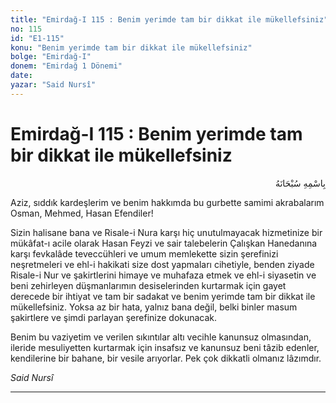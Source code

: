 ```yaml
---
title: "Emirdağ-I 115 : Benim yerimde tam bir dikkat ile mükellefsiniz"
no: 115
id: "E1-115"
konu: "Benim yerimde tam bir dikkat ile mükellefsiniz"
bolge: "Emirdağ-I"
donem: "Emirdağ 1 Dönemi"
date: 
yazar: "Said Nursî"
---
```


# Emirdağ-I 115 : Benim yerimde tam bir dikkat ile mükellefsiniz

<p class="arabic" dir="rtl" title="Meal: “Her türlü noksan sıfatlardan yüce olan Allah’ın adıyla.”">بِاسْمِهِ سُبْحَانَهُ</p>

Aziz, sıddık kardeşlerim ve benim hakkımda bu gurbette samimi akrabalarım Osman, Mehmed, Hasan Efendiler!

Sizin halisane bana ve Risale-i Nura karşı hiç unutulmayacak hizmetinize bir mükâfat-ı acile olarak Hasan Feyzi ve sair talebelerin Çalışkan Hanedanına karşı fevkalâde teveccühleri ve umum memlekette sizin şerefinizi neşretmeleri ve ehl-i hakikati size dost yapmaları cihetiyle, benden ziyade Risale-i Nur ve şakirtlerini himaye ve muhafaza etmek ve ehl-i siyasetin ve beni zehirleyen düşmanlarımın desiselerinden kurtarmak için gayet derecede bir ihtiyat ve tam bir sadakat ve benim yerimde tam bir dikkat ile mükellefsiniz. Yoksa az bir hata, yalnız bana değil, belki binler masum şakirtlere ve şimdi parlayan şerefinize dokunacak.

Benim bu vaziyetim ve verilen sıkıntılar altı vecihle kanunsuz olmasından, ileride mesuliyetten kurtarmak için insafsız ve kanunsuz beni tâzib edenler, kendilerine bir bahane, bir vesile arıyorlar. Pek çok dikkatli olmanız lâzımdır.

*Said Nursî*

***
